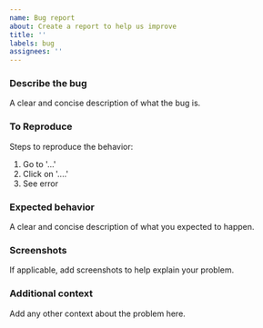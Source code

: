 ```yaml
---
name: Bug report
about: Create a report to help us improve
title: ''
labels: bug
assignees: ''
---
```


### Describe the bug
A clear and concise description of what the bug is.

### To Reproduce
Steps to reproduce the behavior:

1. Go to '...'
2. Click on '....'
3. See error

### Expected behavior
A clear and concise description of what you expected to happen.

<!-- The following items are not required, if you do not need them, please delete them -->

### Screenshots
If applicable, add screenshots to help explain your problem.

### Additional context
Add any other context about the problem here.
